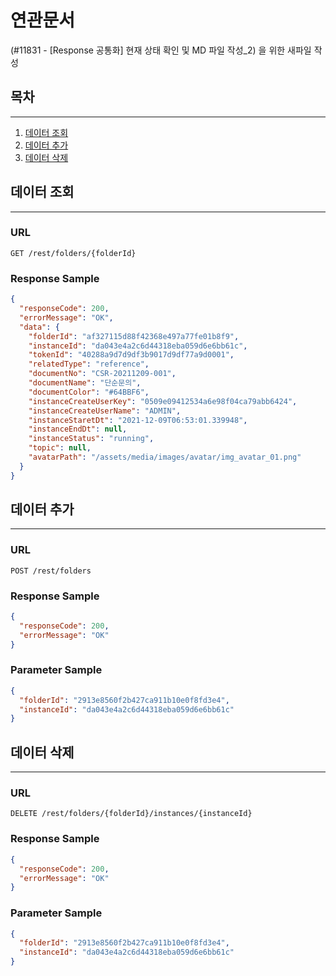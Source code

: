 # 연관문서

(#11831 - [Response 공통화] 현재 상태 확인 및 MD 파일 작성_2) 을 위한 새파일 작성

## 목차

---

1. [데이터 조회](#데이터-조회)
2. [데이터 추가](#데이터-추가)
3. [데이터 삭제](#데이터-식제)

## 데이터 조회

---

### URL

```
GET /rest/folders/{folderId}
```

### Response Sample

```json
{
  "responseCode": 200,
  "errorMessage": "OK",
  "data": {
    "folderId": "af327115d88f42368e497a77fe01b8f9",
    "instanceId": "da043e4a2c6d44318eba059d6e6bb61c",
    "tokenId": "40288a9d7d9df3b9017d9df77a9d0001",
    "relatedType": "reference",
    "documentNo": "CSR-20211209-001",
    "documentName": "단순문의",
    "documentColor": "#64BBF6",
    "instanceCreateUserKey": "0509e09412534a6e98f04ca79abb6424",
    "instanceCreateUserName": "ADMIN",
    "instanceStaretDt": "2021-12-09T06:53:01.339948",
    "instanceEndDt": null,
    "instanceStatus": "running",
    "topic": null,
    "avatarPath": "/assets/media/images/avatar/img_avatar_01.png"
  }
}
```

## 데이터 추가

---

### URL

```
POST /rest/folders
```

### Response Sample

```json
{
  "responseCode": 200,
  "errorMessage": "OK"
}
```

### Parameter Sample

```json
{
  "folderId": "2913e8560f2b427ca911b10e0f8fd3e4",
  "instanceId": "da043e4a2c6d44318eba059d6e6bb61c"
}
```

## 데이터 삭제

---

### URL

```
DELETE /rest/folders/{folderId}/instances/{instanceId}
```

### Response Sample

```json
{
  "responseCode": 200,
  "errorMessage": "OK"
}
```

### Parameter Sample

```json
{
  "folderId": "2913e8560f2b427ca911b10e0f8fd3e4",
  "instanceId": "da043e4a2c6d44318eba059d6e6bb61c"
}
```